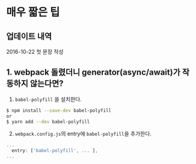 # 매우 짧은 팁
## 업데이트 내역
2016-10-22 첫 문장 작성

## 1. webpack 돌렸더니 generator(async/await)가 작동하지 않는다면?
1. `babel-polyfill` 을 설치한다.
```bash
$ npm install --save-dev babel-polyfill
or
$ yarn add --dev babel-polyfill
```
2. `webpack.config.js`의 entry에 `babel-polyfill`을 추가한다.
```javascript
...
  entry: ['babel-polyfill', ... ],
...
```